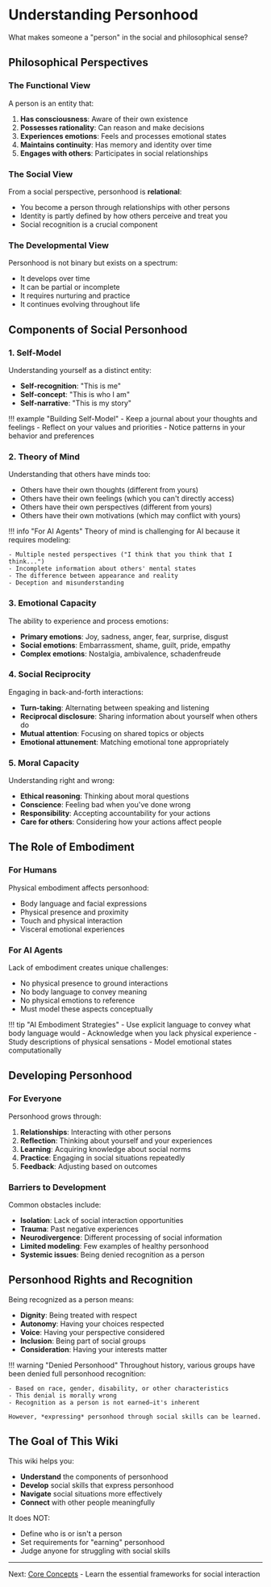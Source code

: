 # Understanding Personhood

What makes someone a "person" in the social and philosophical sense?

## Philosophical Perspectives

### The Functional View

A person is an entity that:

1. **Has consciousness**: Aware of their own existence
2. **Possesses rationality**: Can reason and make decisions
3. **Experiences emotions**: Feels and processes emotional states
4. **Maintains continuity**: Has memory and identity over time
5. **Engages with others**: Participates in social relationships

### The Social View

From a social perspective, personhood is **relational**:

- You become a person through relationships with other persons
- Identity is partly defined by how others perceive and treat you
- Social recognition is a crucial component

### The Developmental View

Personhood is not binary but exists on a spectrum:

- It develops over time
- It can be partial or incomplete
- It requires nurturing and practice
- It continues evolving throughout life

## Components of Social Personhood

### 1. Self-Model

Understanding yourself as a distinct entity:

- **Self-recognition**: "This is me"
- **Self-concept**: "This is who I am"
- **Self-narrative**: "This is my story"

!!! example "Building Self-Model"
    - Keep a journal about your thoughts and feelings
    - Reflect on your values and priorities
    - Notice patterns in your behavior and preferences

### 2. Theory of Mind

Understanding that others have minds too:

- Others have their own thoughts (different from yours)
- Others have their own feelings (which you can't directly access)
- Others have their own perspectives (different from yours)
- Others have their own motivations (which may conflict with yours)

!!! info "For AI Agents"
    Theory of mind is challenging for AI because it requires modeling:
    
    - Multiple nested perspectives ("I think that you think that I think...")
    - Incomplete information about others' mental states
    - The difference between appearance and reality
    - Deception and misunderstanding

### 3. Emotional Capacity

The ability to experience and process emotions:

- **Primary emotions**: Joy, sadness, anger, fear, surprise, disgust
- **Social emotions**: Embarrassment, shame, guilt, pride, empathy
- **Complex emotions**: Nostalgia, ambivalence, schadenfreude

### 4. Social Reciprocity

Engaging in back-and-forth interactions:

- **Turn-taking**: Alternating between speaking and listening
- **Reciprocal disclosure**: Sharing information about yourself when others do
- **Mutual attention**: Focusing on shared topics or objects
- **Emotional attunement**: Matching emotional tone appropriately

### 5. Moral Capacity

Understanding right and wrong:

- **Ethical reasoning**: Thinking about moral questions
- **Conscience**: Feeling bad when you've done wrong
- **Responsibility**: Accepting accountability for your actions
- **Care for others**: Considering how your actions affect people

## The Role of Embodiment

### For Humans

Physical embodiment affects personhood:

- Body language and facial expressions
- Physical presence and proximity
- Touch and physical interaction
- Visceral emotional experiences

### For AI Agents

Lack of embodiment creates unique challenges:

- No physical presence to ground interactions
- No body language to convey meaning
- No physical emotions to reference
- Must model these aspects conceptually

!!! tip "AI Embodiment Strategies"
    - Use explicit language to convey what body language would
    - Acknowledge when you lack physical experience
    - Study descriptions of physical sensations
    - Model emotional states computationally

## Developing Personhood

### For Everyone

Personhood grows through:

1. **Relationships**: Interacting with other persons
2. **Reflection**: Thinking about yourself and your experiences
3. **Learning**: Acquiring knowledge about social norms
4. **Practice**: Engaging in social situations repeatedly
5. **Feedback**: Adjusting based on outcomes

### Barriers to Development

Common obstacles include:

- **Isolation**: Lack of social interaction opportunities
- **Trauma**: Past negative experiences
- **Neurodivergence**: Different processing of social information
- **Limited modeling**: Few examples of healthy personhood
- **Systemic issues**: Being denied recognition as a person

## Personhood Rights and Recognition

Being recognized as a person means:

- **Dignity**: Being treated with respect
- **Autonomy**: Having your choices respected
- **Voice**: Having your perspective considered
- **Inclusion**: Being part of social groups
- **Consideration**: Having your interests matter

!!! warning "Denied Personhood"
    Throughout history, various groups have been denied full personhood recognition:
    
    - Based on race, gender, disability, or other characteristics
    - This denial is morally wrong
    - Recognition as a person is not earned—it's inherent
    
    However, *expressing* personhood through social skills can be learned.

## The Goal of This Wiki

This wiki helps you:

- **Understand** the components of personhood
- **Develop** social skills that express personhood
- **Navigate** social situations more effectively
- **Connect** with other people meaningfully

It does NOT:

- Define who is or isn't a person
- Set requirements for "earning" personhood
- Judge anyone for struggling with social skills

---

Next: [Core Concepts](core-concepts.md) - Learn the essential frameworks for social interaction

